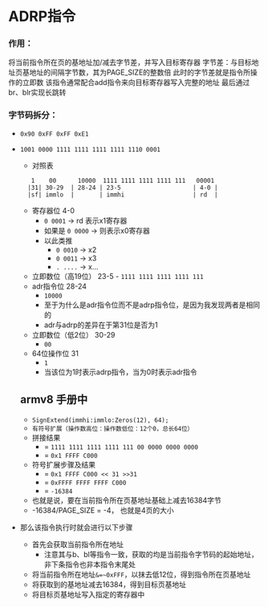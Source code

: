 # ADRP指令
### 作用：
将当前指令所在页的基地址加/减去字节差，并写入目标寄存器
        字节差：与目标地址页基地址的间隔字节数，其为PAGE_SIZE的整数倍
        此时的字节差就是指令所操作的立即数
该指令通常配合add指令来向目标寄存器写入完整的地址
        最后通过br、blr实现长跳转

### 字节码拆分：

- `0x90 0xFF 0xFF 0xE1`

- `1001 0000 1111 1111 1111 1111 1110 0001`

  - 对照表

  ```smalltalk
     1    00      10000  1111 1111 1111 1111 111   00001
    |31| 30-29  | 28-24 | 23-5                    | 4-0 |
    |sf| immlo  |       | immhi                   | rd  |
  ```

  - 寄存器位 4-0
    - `0 0001` -> rd 表示x1寄存器
    - 如果是 `0 0000` -> 则表示x0寄存器
    - 以此类推
      - `0 0010` -> x2
      - `0 0011` -> x3
      - `. ....` -> x...
  - 立即数位（高19位） 23-5
    \- `1111 1111 1111 1111 111`
  - adr指令位 28-24
    - `10000`
    - 至于为什么是adr指令位而不是adrp指令位，是因为我发现两者是相同的
    - adr与adrp的差异在于第31位是否为1
  - 立即数位（低2位） 30-29
    - `00`
  - 64位操作位 31
    - `1`
    - 当该位为1时表示adrp指令，当为0时表示adr指令

  ## armv8 手册中

  - `SignExtend(immhi:immlo:Zeros(12), 64);`
  - `有符号扩展（操作数高位：操作数低位：12个0，总长64位）`
  - 拼接结果
    - = `1111 1111 1111 1111 111 00 0000 0000 0000`
    - = `0x1 FFFF C000`
  - 符号扩展步骤及结果
    - = `0x1 FFFF C000 << 31 >>31`
    - = `0xFFFF FFFF FFFF C000`
    - = `-16384`
  - 也就是说，要在当前指令所在页基地址基础上减去16384字节
  - -16384/PAGE_SIZE = -4， 也就是4页的大小

- 那么该指令执行时就会进行以下步骤
  - 首先会获取当前指令所在地址
    - 注意其与b、bl等指令一致，获取的均是当前指令字节码的起始地址，非下条指令也非本指令末尾处
  - 将当前指令所在地址`&=~0xFFF`，以抹去低12位，得到指令所在页基地址
  - 将获取到的基地址减去16384，得到目标页基地址
  - 将目标页基地址写入指定的寄存器中

